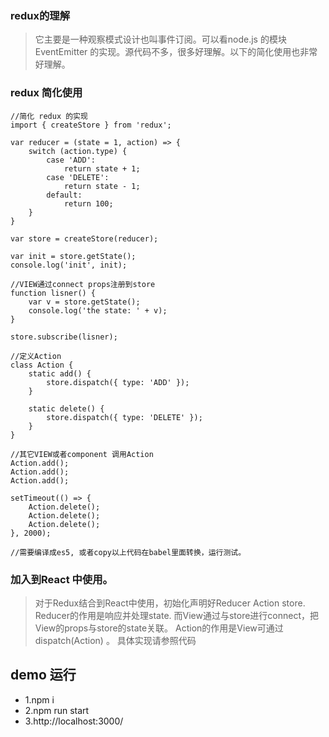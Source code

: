 ### redux的理解
> 它主要是一种观察模式设计也叫事件订阅。可以看node.js 的模块EventEmitter  的实现。源代码不多，很多好理解。以下的简化使用也非常好理解。

### redux 简化使用
```
//简化 redux 的实现
import { createStore } from 'redux';

var reducer = (state = 1, action) => {
    switch (action.type) {
        case 'ADD':
            return state + 1;
        case 'DELETE':
            return state - 1;
        default:
            return 100;
    }
}

var store = createStore(reducer);

var init = store.getState();
console.log('init', init);

//VIEW通过connect props注册到store
function lisner() {
    var v = store.getState();
    console.log('the state: ' + v);
}

store.subscribe(lisner);

//定义Action
class Action {
    static add() {
        store.dispatch({ type: 'ADD' });
    }

    static delete() {
        store.dispatch({ type: 'DELETE' });
    }
}

//其它VIEW或者component 调用Action
Action.add();
Action.add();
Action.add();

setTimeout(() => {
    Action.delete();
    Action.delete();
    Action.delete();
}, 2000);

//需要编译成es5, 或者copy以上代码在babel里面转换，运行测试。
```
### 加入到React 中使用。
> 对于Redux结合到React中使用，初始化声明好Reducer Action store.
Reducer的作用是响应并处理state.  而View通过与store进行connect，把View的props与store的state关联。
Action的作用是View可通过dispatch(Action) 。
具体实现请参照代码


## demo 运行

- 1.npm i
- 2.npm run start
- 3.http://localhost:3000/
